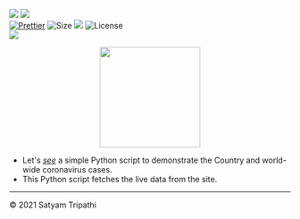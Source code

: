 ![](http://ForTheBadge.com/images/badges/made-with-python.svg)
![](https://forthebadge.com/images/badges/built-by-developers.svg)</br>
[![Prettier](https://img.shields.io/badge/Code%20Style-Prettier-red.svg)](https://github.com/prettier/prettier)
![Size](https://img.shields.io/github/repo-size/Iamtripathisatyam/Covid-19_Cases_Visualization?color=red&label=Repo%20Size%20)
![](https://img.shields.io/tokei/lines/github/Iamtripathisatyam/Covid-19_Cases_Visualization?color=red&label=Lines%20of%20Code)
![License](https://img.shields.io/badge/License-MIT-red.svg)</br>
![](https://profile-counter.glitch.me/{Covid_Cases_Notifier}/count.svg)

<p align="center">
<a href="https://github.com/Iamtripathisatyam/Covid-19_Cases_Visualization/blob/main/Covid_19_Data_Analysis.ipynb"><img src="https://cdn.icon-icons.com/icons2/1078/PNG/512/worldmap_77999.png" width="180"/></a>
</p>

- Let's [*see*](https://github.com/Iamtripathisatyam/Covid-19_Cases_Visualization/blob/main/Covid_19_Data_Analysis.ipynb) a simple Python script to demonstrate the Country and world-wide coronavirus cases.
- This Python script fetches the live data from the site.
____________________________

<p>&copy; 2021 Satyam Tripathi</p>
